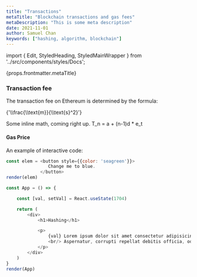 ```yaml
---
title: "Transactions"
metaTitle: "Blockchain transactions and gas fees"
metaDescription: "This is some meta description"
date: 2021-11-01
author: Samuel Chan
keywords: ["hashing, algorithm, blockchain"]
---
```

import { Edit, StyledHeading, StyledMainWrapper } from '../src/components/styles/Docs';

<StyledHeading>{props.frontmatter.metaTitle}</StyledHeading>

### Transaction fee

The transaction fee on Ethereum is determined by the formula:

<div className="math-display">
{'\\frac{\\text{m}}{\\text{s}^2}'}
</div>


Some inline math, coming right up. <span className="math-inline">T_n = a + (n-1)d * e_t</span>

#### Gas Price


An example of interactive code:
```javascript react-live=true
const elem = <button style={{color: 'seagreen'}}>
                Change me to blue.
             </button>
render(elem)
```


```javascript react-live=true hide-code
const App = () => {

    const [val, setVal] = React.useState(1704)

    return (
        <div>
            <h1>Hashing</h1>

            <p>
                {val} Lorem ipsum dolor sit amet consectetur adipisicing elit. Commodi voluptas tenetur dignissimos 
                <br/> Aspernatur, corrupti repellat debitis officia, odit doloribus consequatur unde amet similique ipsum laborum eveniet, maxime saepe. Inventore aliquam consequatur perferendis iste veritatis mollitia veniam odit.
            </p>
        </div>
    )
}
render(App)
```